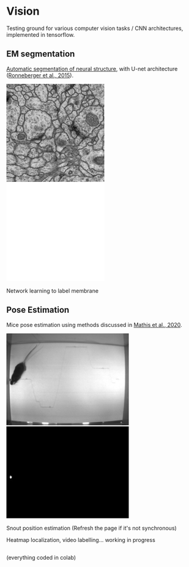 # Vision

Testing ground for various computer vision tasks / CNN architectures, implemented in tensorflow.

## EM segmentation

[Automatic segmentation of neural structure](https://imagej.net/events/isbi-2012-segmentation-challenge), with U-net architecture ([Ronneberger et al., 2015](https://arxiv.org/abs/1505.04597)).

![alt text](https://github.com/hongh-zhang/Vision/blob/main/em/data/downsampled/images/train-volume00.jpg "Raw EM image") 
![alt text](https://github.com/hongh-zhang/Vision/blob/main/em/data/cover.gif "Estimated segmentation")

Network learning to label membrane

## Pose Estimation

Mice pose estimation using methods discussed in [Mathis et al., 2020](https://arxiv.org/abs/2009.00564). 

![alt text](https://github.com/hongh-zhang/Vision/blob/main/mice/data/video.gif "Raw video") 
![alt text](https://github.com/hongh-zhang/Vision/blob/main/mice/data/snout.gif "Estimated snout position") 

Snout position estimation (Refresh the page if it's not synchronous)

Heatmap localization, video labelling... working in progress

##
(everything coded in colab)